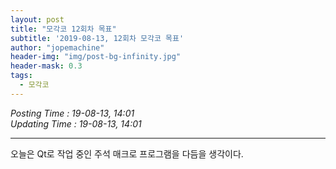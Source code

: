 ```yaml
---
layout: post
title: "모각코 12회차 목표"
subtitle: '2019-08-13, 12회차 모각코 목표'
author: "jopemachine"
header-img: "img/post-bg-infinity.jpg"
header-mask: 0.3
tags:
  - 모각코
---
```


<i>Posting Time : 19-08-13, 14:01 </i><br>
<i>Updating Time : 19-08-13, 14:01 </i><br>

---

오늘은 Qt로 작업 중인 주석 매크로 프로그램을 다듬을 생각이다.
